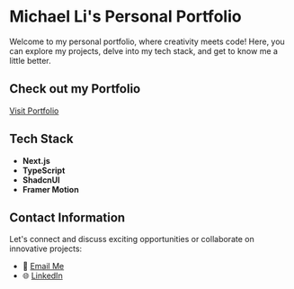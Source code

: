 # Michael Li's Personal Portfolio

Welcome to my personal portfolio, where creativity meets code! Here, you can explore my projects, delve into my tech stack, and get to know me a little better.

## Check out my Portfolio

[Visit Portfolio](https://michael-li.vercel.app/)

## Tech Stack
- **Next.js**
- **TypeScript**
- **ShadcnUI**
- **Framer Motion**

## Contact Information

Let's connect and discuss exciting opportunities or collaborate on innovative projects:

- 📧 [Email Me](michaelxkayo@hotmail.com)
- 🌐 [LinkedIn](https://www.linkedin.com/in/michael-kayo-li-72115222b/)

